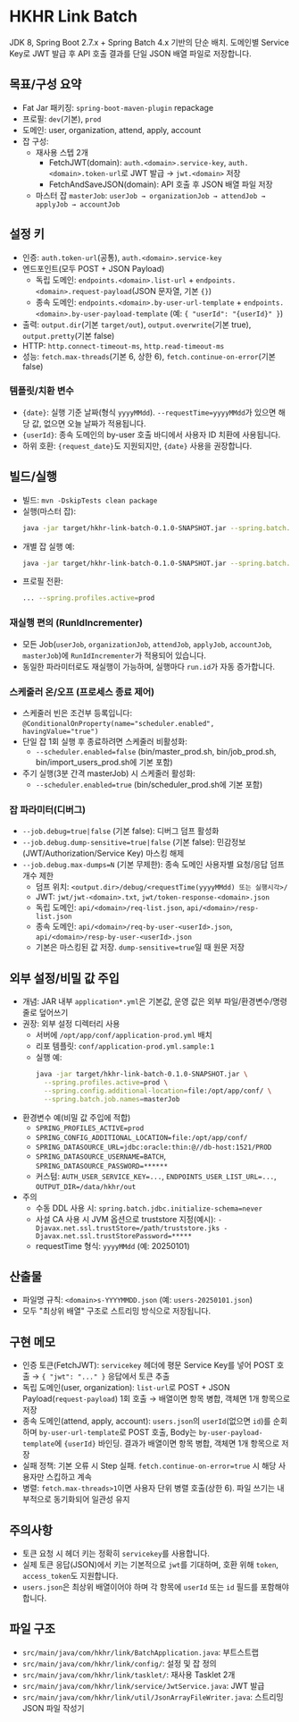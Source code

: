 # HKHR Link Batch

JDK 8, Spring Boot 2.7.x + Spring Batch 4.x 기반의 단순 배치. 도메인별 Service Key로 JWT 발급 후 API 호출 결과를 단일 JSON 배열 파일로 저장합니다.

## 목표/구성 요약
- Fat Jar 패키징: `spring-boot-maven-plugin` repackage
- 프로필: `dev`(기본), `prod`
- 도메인: user, organization, attend, apply, account
- 잡 구성:
  - 재사용 스텝 2개
    - FetchJWT(domain): `auth.<domain>.service-key`, `auth.<domain>.token-url`로 JWT 발급 → `jwt.<domain>` 저장
    - FetchAndSaveJSON(domain): API 호출 후 JSON 배열 파일 저장
  - 마스터 잡 `masterJob`: `userJob → organizationJob → attendJob → applyJob → accountJob`

## 설정 키
- 인증: `auth.token-url`(공통), `auth.<domain>.service-key`
- 엔드포인트(모두 POST + JSON Payload)
  - 독립 도메인: `endpoints.<domain>.list-url` + `endpoints.<domain>.request-payload`(JSON 문자열, 기본 `{}`)
  - 종속 도메인: `endpoints.<domain>.by-user-url-template` + `endpoints.<domain>.by-user-payload-template` (예: `{ "userId": "{userId}" }`)
- 출력: `output.dir`(기본 `target/out`), `output.overwrite`(기본 true), `output.pretty`(기본 false)
- HTTP: `http.connect-timeout-ms`, `http.read-timeout-ms`
- 성능: `fetch.max-threads`(기본 6, 상한 6), `fetch.continue-on-error`(기본 false)

### 템플릿/치환 변수
- `{date}`: 실행 기준 날짜(형식 `yyyyMMdd`). `--requestTime=yyyyMMdd`가 있으면 해당 값, 없으면 오늘 날짜가 적용됩니다.
- `{userId}`: 종속 도메인의 by-user 호출 바디에서 사용자 ID 치환에 사용됩니다.
- 하위 호환: `{request_date}`도 지원되지만, `{date}` 사용을 권장합니다.

## 빌드/실행
- 빌드: `mvn -DskipTests clean package`
- 실행(마스터 잡):
  ```bash
  java -jar target/hkhr-link-batch-0.1.0-SNAPSHOT.jar --spring.batch.job.names=masterJob --requestTime=20250101
  ```
- 개별 잡 실행 예:
  ```bash
  java -jar target/hkhr-link-batch-0.1.0-SNAPSHOT.jar --spring.batch.job.names=userJob --requestTime=20250101
  ```
- 프로필 전환:
  ```bash
  ... --spring.profiles.active=prod
  ```

### 재실행 편의 (RunIdIncrementer)
- 모든 Job(`userJob`, `organizationJob`, `attendJob`, `applyJob`, `accountJob`, `masterJob`)에 `RunIdIncrementer`가 적용되어 있습니다.
- 동일한 파라미터로도 재실행이 가능하며, 실행마다 `run.id`가 자동 증가합니다.

### 스케줄러 온/오프 (프로세스 종료 제어)
- 스케줄러 빈은 조건부 등록입니다: `@ConditionalOnProperty(name="scheduler.enabled", havingValue="true")`
- 단일 잡 1회 실행 후 종료하려면 스케줄러 비활성화:
  - `--scheduler.enabled=false` (bin/master_prod.sh, bin/job_prod.sh, bin/import_users_prod.sh에 기본 포함)
- 주기 실행(3분 간격 masterJob) 시 스케줄러 활성화:
  - `--scheduler.enabled=true` (bin/scheduler_prod.sh에 기본 포함)

### 잡 파라미터(디버그)
- `--job.debug=true|false` (기본 false): 디버그 덤프 활성화
- `--job.debug.dump-sensitive=true|false` (기본 false): 민감정보(JWT/Authorization/Service Key) 마스킹 해제
- `--job.debug.max-dumps=N` (기본 무제한): 종속 도메인 사용자별 요청/응답 덤프 개수 제한
  - 덤프 위치: `<output.dir>/debug/<requestTime(yyyyMMdd) 또는 실행시각>/`
  - JWT: `jwt/jwt-<domain>.txt`, `jwt/token-response-<domain>.json`
  - 독립 도메인: `api/<domain>/req-list.json`, `api/<domain>/resp-list.json`
  - 종속 도메인: `api/<domain>/req-by-user-<userId>.json`, `api/<domain>/resp-by-user-<userId>.json`
  - 기본은 마스킹된 값 저장. `dump-sensitive=true`일 때 원문 저장

## 외부 설정/비밀 값 주입
- 개념: JAR 내부 `application*.yml`은 기본값, 운영 값은 외부 파일/환경변수/명령줄로 덮어쓰기
- 권장: 외부 설정 디렉터리 사용
  - 서버에 `/opt/app/conf/application-prod.yml` 배치
  - 리포 템플릿: `conf/application-prod.yml.sample:1`
  - 실행 예:
    ```bash
    java -jar target/hkhr-link-batch-0.1.0-SNAPSHOT.jar \
      --spring.profiles.active=prod \
      --spring.config.additional-location=file:/opt/app/conf/ \
      --spring.batch.job.names=masterJob
    ```
- 환경변수 예(비밀 값 주입에 적합)
  - `SPRING_PROFILES_ACTIVE=prod`
  - `SPRING_CONFIG_ADDITIONAL_LOCATION=file:/opt/app/conf/`
  - `SPRING_DATASOURCE_URL=jdbc:oracle:thin:@//db-host:1521/PROD`
  - `SPRING_DATASOURCE_USERNAME=BATCH`, `SPRING_DATASOURCE_PASSWORD=******`
  - 커스텀: `AUTH_USER_SERVICE_KEY=...`, `ENDPOINTS_USER_LIST_URL=...`, `OUTPUT_DIR=/data/hkhr/out`
- 주의
  - 수동 DDL 사용 시: `spring.batch.jdbc.initialize-schema=never`
  - 사설 CA 사용 시 JVM 옵션으로 truststore 지정(예시):
    `-Djavax.net.ssl.trustStore=/path/truststore.jks -Djavax.net.ssl.trustStorePassword=*****`
  - requestTime 형식: `yyyyMMdd` (예: 20250101)

## 산출물
- 파일명 규칙: `<domain>s-YYYYMMDD.json` (예: `users-20250101.json`)
- 모두 "최상위 배열" 구조로 스트리밍 방식으로 저장됩니다.

## 구현 메모
- 인증 토큰(FetchJWT): `servicekey` 헤더에 평문 Service Key를 넣어 POST 호출 → `{ "jwt": "..." }` 응답에서 토큰 추출
- 독립 도메인(user, organization): `list-url`로 POST + JSON Payload(`request-payload`) 1회 호출 → 배열이면 항목 병합, 객체면 1개 항목으로 저장
- 종속 도메인(attend, apply, account): `users.json`의 `userId`(없으면 `id`)를 순회하며 `by-user-url-template`로 POST 호출, Body는 `by-user-payload-template`에 `{userId}` 바인딩. 결과가 배열이면 항목 병합, 객체면 1개 항목으로 저장
- 실패 정책: 기본 오류 시 Step 실패. `fetch.continue-on-error=true` 시 해당 사용자만 스킵하고 계속
- 병렬: `fetch.max-threads>1`이면 사용자 단위 병렬 호출(상한 6). 파일 쓰기는 내부적으로 동기화되어 일관성 유지

## 주의사항
- 토큰 요청 시 헤더 키는 정확히 `servicekey`를 사용합니다.
- 실제 토큰 응답(JSON)에서 키는 기본적으로 `jwt`를 기대하며, 호환 위해 `token`, `access_token`도 지원합니다.
- `users.json`은 최상위 배열이어야 하며 각 항목에 `userId` 또는 `id` 필드를 포함해야 합니다.

## 파일 구조
- `src/main/java/com/hkhr/link/BatchApplication.java`: 부트스트랩
- `src/main/java/com/hkhr/link/config/`: 설정 및 잡 정의
- `src/main/java/com/hkhr/link/tasklet/`: 재사용 Tasklet 2개
- `src/main/java/com/hkhr/link/service/JwtService.java`: JWT 발급
- `src/main/java/com/hkhr/link/util/JsonArrayFileWriter.java`: 스트리밍 JSON 파일 작성기
